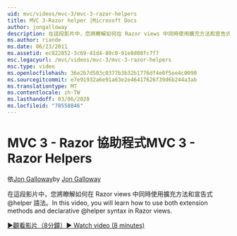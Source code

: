 ```yaml
---
uid: mvc/videos/mvc-3/mvc-3-razor-helpers
title: MVC 3-Razor helper |Microsoft Docs
author: jongalloway
description: 在這段影片中，您將瞭解如何在 Razor views 中同時使用擴充方法和宣告式 @helper 語法。
ms.author: riande
ms.date: 06/23/2011
ms.assetid: ec822852-3c69-41d4-80c0-91e8d08fc7f7
msc.legacyurl: /mvc/videos/mvc-3/mvc-3-razor-helpers
msc.type: video
ms.openlocfilehash: 36e2b7d503c0377b3b32b1776df4e0f5ee4c0090
ms.sourcegitcommit: e7e91932a6e91a63e2e46417626f39d6b244a3ab
ms.translationtype: MT
ms.contentlocale: zh-TW
ms.lasthandoff: 03/06/2020
ms.locfileid: "78558846"
---
```

# <a name="mvc-3---razor-helpers"></a><span data-ttu-id="df2f0-103">MVC 3 - Razor 協助程式</span><span class="sxs-lookup"><span data-stu-id="df2f0-103">MVC 3 - Razor Helpers</span></span>

<span data-ttu-id="df2f0-104">依[Jon Galloway](https://github.com/jongalloway)</span><span class="sxs-lookup"><span data-stu-id="df2f0-104">by [Jon Galloway](https://github.com/jongalloway)</span></span>

<span data-ttu-id="df2f0-105">在這段影片中，您將瞭解如何在 Razor views 中同時使用擴充方法和宣告式 @helper 語法。</span><span class="sxs-lookup"><span data-stu-id="df2f0-105">In this video, you will learn how to use both extension methods and declarative @helper syntax in Razor views.</span></span>

[<span data-ttu-id="df2f0-106">&#9654;觀看影片（8分鐘）</span><span class="sxs-lookup"><span data-stu-id="df2f0-106">&#9654; Watch video (8 minutes)</span></span>](https://channel9.msdn.com/Blogs/ASP-NET-Site-Videos/mvc-3-razor-helpers)
